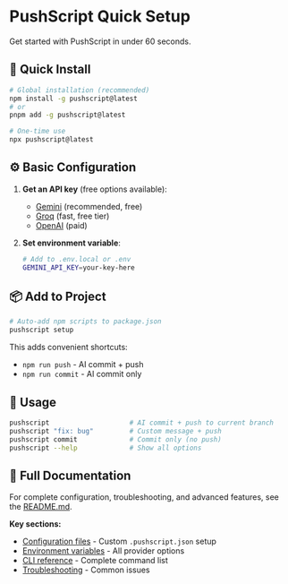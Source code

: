# PushScript Quick Setup

Get started with PushScript in under 60 seconds.

## 🚀 Quick Install

```bash
# Global installation (recommended)
npm install -g pushscript@latest
# or
pnpm add -g pushscript@latest

# One-time use
npx pushscript@latest
```

## ⚙️ Basic Configuration

1. **Get an API key** (free options available):
   - [Gemini](https://makersuite.google.com/app/apikey) (recommended, free)
   - [Groq](https://console.groq.com/keys) (fast, free tier)
   - [OpenAI](https://platform.openai.com/api-keys) (paid)

2. **Set environment variable**:
   ```bash
   # Add to .env.local or .env
   GEMINI_API_KEY=your-key-here
   ```

## 📦 Add to Project

```bash
# Auto-add npm scripts to package.json
pushscript setup
```

This adds convenient shortcuts:
- `npm run push` - AI commit + push
- `npm run commit` - AI commit only

## 🎯 Usage

```bash
pushscript                    # AI commit + push to current branch
pushscript "fix: bug"         # Custom message + push
pushscript commit             # Commit only (no push)
pushscript --help             # Show all options
```

## 📖 Full Documentation

For complete configuration, troubleshooting, and advanced features, see the [README.md](../README.md).

**Key sections:**
- [Configuration files](../README.md#42--configuration-files-advanced) - Custom `.pushscript.json` setup
- [Environment variables](../README.md#4--configuration) - All provider options
- [CLI reference](../README.md#5--cli-reference) - Complete command list  
- [Troubleshooting](../README.md#7--troubleshooting) - Common issues